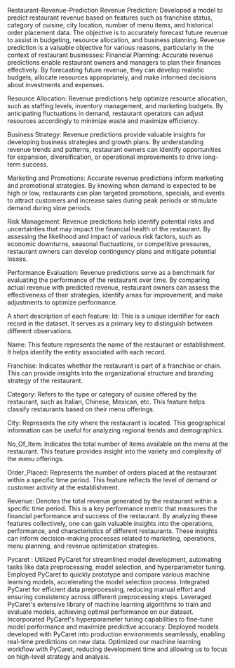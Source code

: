 Restaurant-Revenue-Prediction
Revenue Prediction: Developed a model to predict restaurant revenue based on features such as franchise status, category of cuisine, city location, number of menu items, and historical order placement data. The objective is to accurately forecast future revenue to assist in budgeting, resource allocation, and business planning.
Revenue prediction is a valuable objective for various reasons, particularly in the context of restaurant businesses:
Financial Planning:
Accurate revenue predictions enable restaurant owners and managers to plan their finances effectively. By forecasting future revenue, they can develop realistic budgets, allocate resources appropriately, and make informed decisions about investments and expenses.

Resource Allocation:
Revenue predictions help optimize resource allocation, such as staffing levels, inventory management, and marketing budgets. By anticipating fluctuations in demand, restaurant operators can adjust resources accordingly to minimize waste and maximize efficiency.

Business Strategy:
Revenue predictions provide valuable insights for developing business strategies and growth plans. By understanding revenue trends and patterns, restaurant owners can identify opportunities for expansion, diversification, or operational improvements to drive long-term success.

Marketing and Promotions:
Accurate revenue predictions inform marketing and promotional strategies. By knowing when demand is expected to be high or low, restaurants can plan targeted promotions, specials, and events to attract customers and increase sales during peak periods or stimulate demand during slow periods.

Risk Management:
Revenue predictions help identify potential risks and uncertainties that may impact the financial health of the restaurant. By assessing the likelihood and impact of various risk factors, such as economic downturns, seasonal fluctuations, or competitive pressures, restaurant owners can develop contingency plans and mitigate potential losses.

Performance Evaluation:
Revenue predictions serve as a benchmark for evaluating the performance of the restaurant over time. By comparing actual revenue with predicted revenue, restaurant owners can assess the effectiveness of their strategies, identify areas for improvement, and make adjustments to optimize performance.

A short description of each feature:
Id:
This is a unique identifier for each record in the dataset. It serves as a primary key to distinguish between different observations.

Name:
This feature represents the name of the restaurant or establishment. It helps identify the entity associated with each record.

Franchise:
Indicates whether the restaurant is part of a franchise or chain. This can provide insights into the organizational structure and branding strategy of the restaurant.

Category:
Refers to the type or category of cuisine offered by the restaurant, such as Italian, Chinese, Mexican, etc. This feature helps classify restaurants based on their menu offerings.

City:
Represents the city where the restaurant is located. This geographical information can be useful for analyzing regional trends and demographics.

No_Of_Item:
Indicates the total number of items available on the menu at the restaurant. This feature provides insight into the variety and complexity of the menu offerings.

Order_Placed:
Represents the number of orders placed at the restaurant within a specific time period. This feature reflects the level of demand or customer activity at the establishment.

Revenue: Denotes the total revenue generated by the restaurant within a specific time period. This is a key performance metric that measures the financial performance and success of the restaurant.
By analyzing these features collectively, one can gain valuable insights into the operations, performance, and characteristics of different restaurants. These insights can inform decision-making processes related to marketing, operations, menu planning, and revenue optimization strategies.

Pycaret :
Utilized PyCaret for streamlined model development, automating tasks like data preprocessing, model selection, and hyperparameter tuning.
Employed PyCaret to quickly prototype and compare various machine learning models, accelerating the model selection process.
Integrated PyCaret for efficient data preprocessing, reducing manual effort and ensuring consistency across different preprocessing steps.
Leveraged PyCaret's extensive library of machine learning algorithms to train and evaluate models, achieving optimal performance on our dataset.
Incorporated PyCaret's hyperparameter tuning capabilities to fine-tune model performance and maximize predictive accuracy.
Deployed models developed with PyCaret into production environments seamlessly, enabling real-time predictions on new data.
Optimized our machine learning workflow with PyCaret, reducing development time and allowing us to focus on high-level strategy and analysis.
